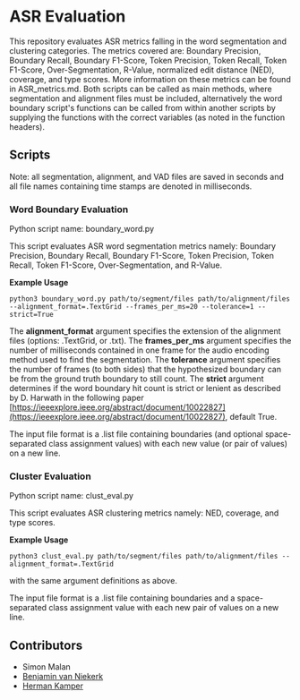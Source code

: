 # ASR Evaluation

This repository evaluates ASR metrics falling in the word segmentation and clustering categories. The metrics covered are: Boundary Precision, Boundary Recall, Boundary F1-Score, Token Precision, Token Recall, Token F1-Score, Over-Segmentation, R-Value, normalized edit distance (NED), coverage, and type scores. 
More information on these metrics can be found in ASR_metrics.md. Both scripts can be called as main methods, where segmentation and alignment files must be included, alternatively the word boundary script's functions can be called from within another scripts by supplying the functions with the correct variables (as noted in the function headers).

## Scripts

Note: all segmentation, alignment, and VAD files are saved in seconds and all file names containing time stamps are denoted in milliseconds.

### Word Boundary Evaluation

Python script name: boundary_word.py

This script evaluates ASR word segmentation metrics namely: Boundary Precision, Boundary Recall, Boundary F1-Score, Token Precision, Token Recall, Token F1-Score, Over-Segmentation, and R-Value.

**Example Usage**

    python3 boundary_word.py path/to/segment/files path/to/alignment/files --alignment_format=.TextGrid --frames_per_ms=20 --tolerance=1 --strict=True

The **alignment_format** argument specifies the extension of the alignment files (options: .TextGrid, or .txt).
The **frames_per_ms** argument specifies the number of milliseconds contained in one frame for the audio encoding method used to find the segmentation.
The **tolerance** argument specifies the number of frames (to both sides) that the hypothesized boundary can be from the ground truth boundary to still count.
The **strict** argument determines if the word boundary hit count is strict or lenient as described by D. Harwath in the following paper [https://ieeexplore.ieee.org/abstract/document/10022827](https://ieeexplore.ieee.org/abstract/document/10022827), default True.

The input file format is a .list file containing boundaries (and optional space-separated class assignment values) with each new value (or pair of values) on a new line.

### Cluster Evaluation

Python script name: clust_eval.py

This script evaluates ASR clustering metrics namely: NED, coverage, and type scores.

**Example Usage**

    python3 clust_eval.py path/to/segment/files path/to/alignment/files --alignment_format=.TextGrid

with the same argument definitions as above.

The input file format is a .list file containing boundaries and a  space-separated class assignment value with each new pair of values on a new line.

## Contributors

- Simon Malan
- [Benjamin van Niekerk](https://scholar.google.com/citations?user=zCokvy8AAAAJ&hl=en&oi=ao)
- [Herman Kamper](https://www.kamperh.com/)